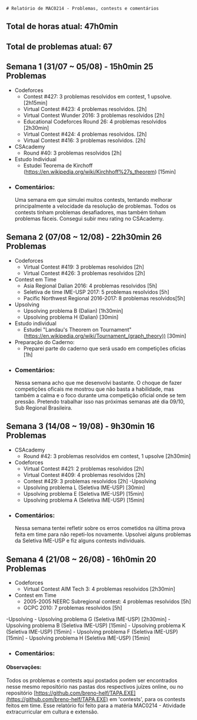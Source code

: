 	# Relatório de MAC0214 - Problemas, contests e comentários

## **Total de horas atual:** **47h0min** 
## **Total de problemas atual:** **67**

## Semana 1 (31/07 ~ 05/08) - __15h0min__ __25 Problemas__
- Codeforces
	- Contest #427: 3 problemas resolvidos em contest, 1 upsolve. [2h15min]
	- Virtual Contest #423: 4 problemas resolvidos. [2h]
	- Virtual Contest Wunder 2016: 3 problemas resolvidos [2h]
	- Educational Codeforces Round 26: 4 problemas resolvidos [2h30min]
	- Virtual Contest #424: 4 problemas resolvidos. [2h]
	- Virtual Contest #416: 3 problemas resolvidos. [2h]
- CSAcademy
	- Round #40: 3 problemas resolvidos [2h]
- Estudo Individual
  	- Estudei Teorema de Kirchoff (https://en.wikipedia.org/wiki/Kirchhoff%27s_theorem) [15min] 
- ### Comentários:
  Uma semana em que simulei muitos contests, tentando melhorar principalmente a velocidade da resolução de problemas.
  Todos os contests tinham problemas desafiadores, mas também tinham problemas fáceis. Consegui subir meu rating no
  CSAcademy.

## Semana 2 (07/08 ~ 12/08) - __22h30min__ __26 Problemas__
- Codeforces
	- Virtual Contest #419: 3 problemas resolvidos [2h]
	- Virtual Contest #426: 3 problemas resolvidos [2h]
- Contest em Time
  	- Asia Regional Dalian 2016: 4 problemas resolvidos [5h]
	- Seletiva de time IME-USP 2017: 5 problemas resolvidos [5h]
	- Pacific Northwest Regional 2016-2017: 8 problemas resolvidos[5h]
- Upsolving
	- Upsolving problema B (Dalian) [1h30min]
	- Upsolving problema H (Dalian) [30min]
- Estudo individual
  	- Estudei "Landau's Theorem on Tournament" (https://en.wikipedia.org/wiki/Tournament_(graph_theory)) [30min]
- Preparação do Caderno:
  	- Preparei parte do caderno que será usado em competições oficias [1h]
- ### Comentários:
  Nessa semana acho que me desenvolvi bastante. O choque de fazer competições oficais me mostrou que não basta a habilidade, mas também a calma e o foco durante uma competição oficial onde se tem pressão. Pretendo trabalhar isso nas próximas semanas até dia 09/10, Sub Regional Brasileira.

## Semana 3 (14/08 ~ 19/08) - __9h30min__ __16 Problemas__
- CSAcademy
	- Round #42: 3 problemas resolvidos em contest, 1 upsolve [2h30min]
- Codeforces
	- Virtual Contest #421: 2 problemas resolvidos [2h] 
	- Virtual Contest #409: 4 problemas resolvidos [2h]
	- Contest #429: 3 problemas resolvidos [2h]
-Upsolving
	- Upsolving problema L (Seletiva IME-USP) [30min]
	- Upsolving problema E (Seletiva IME-USP) [15min]
	- Upsolving problema A (Seletiva IME-USP) [15min]
- ### Comentários:
  Nessa semana tentei refletir sobre os erros cometidos na última prova feita em time para não repeti-los novamente. Upsolvei alguns problemas da Seletiva IME-USP e fiz alguns contests individuais.

## Semana 4 (21/08 ~ 26/08) - __16h0min__ __20 Problemas__
- Codeforces
	- Virtual Contest AIM Tech 3: 4 problemas resolvidos [2h30min]
- Contest em Time
  	- 2005-2005 NEERC Subregional contest: 4 problemas resolvidos [5h]
	- GCPC 2010: 7 problemas resolvidos [5h]

-Upsolving
	- Upsolving problema G (Seletiva IME-USP) [2h30min]
	- Upsolving problema B (Seletiva IME-USP) [15min]
	- Upsolving problema K (Seletiva IME-USP) [15min]
	- Upsolving problema F (Seletiva IME-USP) [15min]
	- Upsolving problema H (Seletiva IME-USP) [15min]
	
- ### Comentários:
	
#### Observações:

  Todos os problemas e contests aqui postados podem ser encontrados nesse mesmo repositório nas pastas dos respectivos juízes online, ou no repositório [https://github.com/breno-helf/TAPA.EXE](https://github.com/breno-helf/TAPA.EXE) em 'contests', para os contests feitos em time.
  Esse relatório foi feito para a matéria MAC0214 - Atividade extracurricular em cultura e extensão.
